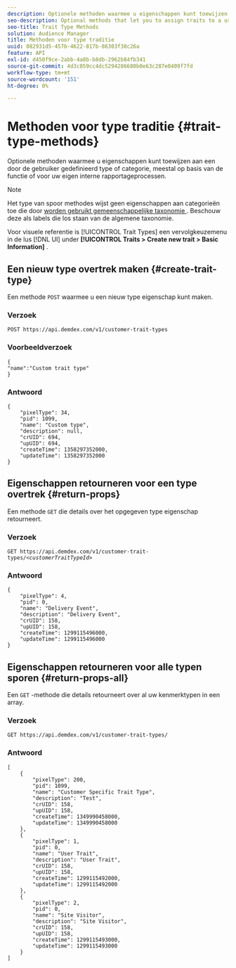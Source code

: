 ```yaml
---
description: Optionele methoden waarmee u eigenschappen kunt toewijzen aan een door de gebruiker gedefinieerd type of categorie, meestal op basis van de functie of voor uw eigen interne rapportageprocessen.
seo-description: Optional methods that let you to assign traits to a user-defined type or category, usually according to function or for your own internal reporting processes.
seo-title: Trait Type Methods
solution: Audience Manager
title: Methoden voor type traditie
uuid: 082931d5-457b-4622-817b-86303f38c26a
feature: API
exl-id: d450f9ce-2abb-4a8b-b8db-2962b84fb341
source-git-commit: 4d3c859cc4dc5294286680b0e63c287e0409f7fd
workflow-type: tm+mt
source-wordcount: '151'
ht-degree: 0%

---
```


# Methoden voor type traditie {#trait-type-methods}

Optionele methoden waarmee u eigenschappen kunt toewijzen aan een door de gebruiker gedefinieerd type of categorie, meestal op basis van de functie of voor uw eigen interne rapportageprocessen.

<!-- c_rest_api_trait_types_intro.xml -->

>[!NOTE]
>
>Het type van spoor methodes wijst geen eigenschappen aan categorieën toe die door [ worden gebruikt gemeenschappelijke taxonomie ](../../api/rest-api-main/aam-api-taxonomy.md#taxonomic-api-methods). Beschouw deze als labels die los staan van de algemene taxonomie.

Voor visuele referentie is [!UICONTROL Trait Types] een vervolgkeuzemenu in de lus [!DNL UI] under **[!UICONTROL Traits > Create new trait > Basic Information]** .

## Een nieuw type overtrek maken {#create-trait-type}

Een methode `POST` waarmee u een nieuw type eigenschap kunt maken.

<!-- r_rest_api_create_trait_type.xml -->

### Verzoek

`POST https://api.demdex.com/v1/customer-trait-types`

### Voorbeeldverzoek

```
{
"name":"Custom trait type"
}
```

### Antwoord

```
{
    "pixelType": 34,
    "pid": 1099,
    "name": "Custom type",
    "description": null,
    "crUID": 694,
    "upUID": 694,
    "createTime": 1358297352000,
    "updateTime": 1358297352000
}
```

## Eigenschappen retourneren voor een type overtrek {#return-props}

Een methode `GET` die details over het opgegeven type eigenschap retourneert.

<!-- r_rest_api_get_trait_type.xml -->

### Verzoek

`GET https://api.demdex.com/v1/customer-trait-types/`*`<customerTraitTypeId>`*

### Antwoord

```
{
    "pixelType": 4,
    "pid": 0,
    "name": "Delivery Event",
    "description": "Delivery Event",
    "crUID": 158,
    "upUID": 158,
    "createTime": 1299115496000,
    "updateTime": 1299115496000
}
```

## Eigenschappen retourneren voor alle typen sporen {#return-props-all}

Een `GET` -methode die details retourneert over al uw kenmerktypen in een array.

<!-- r_rest_api_get_trait_types.xml -->

### Verzoek

`GET https://api.demdex.com/v1/customer-trait-types/`

### Antwoord

```
[
    {
        "pixelType": 200,
        "pid": 1099,
        "name": "Customer Specific Trait Type",
        "description": "Test",
        "crUID": 158,
        "upUID": 158,
        "createTime": 1349990458000,
        "updateTime": 1349990458000
    },
    {
        "pixelType": 1,
        "pid": 0,
        "name": "User Trait",
        "description": "User Trait",
        "crUID": 158,
        "upUID": 158,
        "createTime": 1299115492000,
        "updateTime": 1299115492000
    },
    {
        "pixelType": 2,
        "pid": 0,
        "name": "Site Visitor",
        "description": "Site Visitor",
        "crUID": 158,
        "upUID": 158,
        "createTime": 1299115493000,
        "updateTime": 1299115493000
    }
]
```
